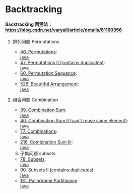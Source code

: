 # Backtracking

#### Backtracking 回溯法：https://blog.csdn.net/varyall/article/details/81160356

1. 排列问题 Permutations

   - [46. Permutations](https://leetcode.com/problems/permutations/):  
     [java](/solution_java/046_Permutations.java)
   - [47. Permutations II (contains duplicates)](https://leetcode.com/problems/permutations-ii/):  
     [java](/solution_java/047_Permutations_II.java)
   - [60. Permutation Sequence](https://leetcode.com/problems/permutation-sequence/):  
     [java](/solution_java/0060_Permutation_Subsequence.java)
   - [526. Beautiful Arrangement](https://leetcode.com/problems/beautiful-arrangement/):  
     [java](/solution_java/0526_Beautiful_Arrangement.java)

2. 组合问题 Combination

   - [39. Combination Sum](https://leetcode.com/problems/combination-sum/):  
     [java](/solution_java/039_Combination_Sum.java)
   - [40. Combination Sum II (can't reuse same element)](https://leetcode.com/problems/combination-sum-ii/):  
     [java](/solution_java/040_Combination_Sum_II.java)
   - [77. Combinations](https://leetcode.com/problems/combinations/):  
     [java](/solution_java/0077_Combinations.java)
   - [216. Combination Sum III](https://leetcode.com/problems/combination-sum-iii/):  
     [java](/solution_java/0216_Combination_Sum_III.java)

   3. 子集问题 subsets

   - [78. Subsets](https://leetcode.com/problems/subsets/):  
     [java](/solution_java/078_Subsets.java)
   - [90. Subsets II (contains duplicates)](https://leetcode.com/problems/subsets-ii/):  
     [java](/solution_java/090_Subsets_II.java)
   - [131. Palindrome Partitioning](https://leetcode.com/problems/palindrome-partitioning/):  
     [java](/solution_java/131_Palindrome_Partitioning.java)

